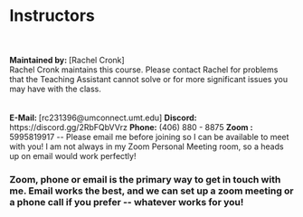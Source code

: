 <h1>Instructors</h1>
<BR>
</BR><b>Maintained by: </b>[Rachel Cronk]<BR>
Rachel Cronk maintains this course. Please contact Rachel for problems that the Teaching Assistant cannot solve or for more significant issues you may have with the class.
<BR><BR><BR>
<B>E-Mail: </B>[rc231396@umconnect.umt.edu]
<b>Discord:</b> https://discord.gg/2RbFQbVVrz
<b>Phone:</b> (406) 880 - 8875
<b>Zoom :</b> 5995819917 -- Please email me before joining so I can be available to meet with you! I am not always in my Zoom Personal Meeting room, so a heads up on email would work perfectly!

<h3>Zoom, phone or email is the primary way to get in touch with me. Email works the best, and we can set up a zoom meeting or a phone call if you prefer -- whatever works for you!</h3>
